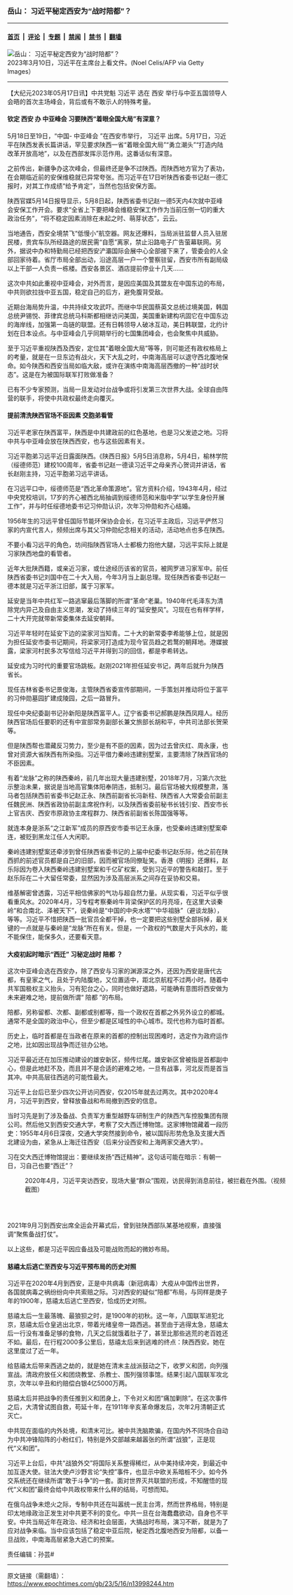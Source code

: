 ### 岳山： 习近平秘定西安为“战时陪都”？

---

#### [首页](../../../..?n13998244) &nbsp;|&nbsp; [评论](../../../../../epoch-comment?n13998244) &nbsp;|&nbsp; [专题](../../../../../epoch-special?n13998244) &nbsp;|&nbsp; [禁闻](../../../../../epoch-news?n13998244) &nbsp;|&nbsp; [禁书](../../../../../books?n13998244) &nbsp;|&nbsp; [翻墙](https://github.com/gfw-breaker/nogfw/blob/master/README.md?n13998244)


<div><img alt="岳山： 习近平秘定西安为“战时陪都”？" class="attachment-djy_600_400 size-djy_600_400 wp-post-image" src="https://i.epochtimes.com/assets/uploads/2023/03/id13947071-GettyImages-1247965768-600x400.jpg"/>
<div class="caption">
 2023年3月10日，习近平在主席台上看文件。(Noel Celis/AFP via Getty Images）
</div></div><hr/><div class="post_content" id="artbody" itemprop="articleBody">
 <!-- article content begin -->
 <p>
  【大纪元2023年05月17日讯】中共党魁
  <ok href="https://www.epochtimes.com/gb/tag/%E4%B9%A0%E8%BF%91%E5%B9%B3.html">
   习近平
  </ok>
  选在
  <ok href="https://www.epochtimes.com/gb/tag/%E8%A5%BF%E5%AE%89.html">
   西安
  </ok>
  举行与中亚五国领导人会晤的首次主场峰会，背后或有不敢示人的特殊考量。
 </p>
 <h4>
  钦定
  <ok href="https://www.epochtimes.com/gb/tag/%E8%A5%BF%E5%AE%89.html">
   西安
  </ok>
  办
  <ok href="https://www.epochtimes.com/gb/tag/%E4%B8%AD%E4%BA%9A%E5%B3%B0%E4%BC%9A.html">
   中亚峰会
  </ok>
  习要陕西“着眼全国大局”有深意？
 </h4>
 <p>
  5月18日至19日，“中国-
  <ok href="https://www.epochtimes.com/gb/tag/%E4%B8%AD%E4%BA%9A%E5%B3%B0%E4%BC%9A.html">
   中亚峰会
  </ok>
  ”在西安市举行，
  <ok href="https://www.epochtimes.com/gb/tag/%E4%B9%A0%E8%BF%91%E5%B9%B3.html">
   习近平
  </ok>
  出席。5月17日，习近平在陕西发表长篇讲话，罕见要求陕西一省“着眼全国大局”“勇立潮头”“打造内陆改革开放高地”，以及在西部发挥示范作用。这番话似有深意。
 </p>
 <p>
  之前传出，新疆争办这次峰会，但最终还是争不过陕西。而陕西地方官为了表功，在会期临近前的安保维稳就已异常夸张。而习近平在17日听陕西省委书记赵一德汇报时，对其工作成绩“给予肯定”，当然也包括安保方面。
 </p>
 <p>
  陕西官媒5月14日报导显示，5月8日起，陕西省委书记赵一德5天内4次就中亚峰会安保工作开会。要求“全省上下要把峰会维稳安保工作作为当前压倒一切的重大政治任务”，“将不稳定因素消除在未起之时、萌芽状态”，云云。
 </p>
 <p>
  当地通告，西安全境禁飞“低慢小”航空器。网友还爆料，当局派驻监督人员入驻居民楼，贵宾车队所经路途的居民需“自愿”离家，禁止沿路电子广告萤幕联网。另外，据说中办和特勤局已经把西安浐灞国际会展中心全部接下来了，管委会的人全部回家待着。省厅市局全部出动，沿途高层一户一个警察驻留，西安市所有副局级以上干部一人负责一栋楼。西安各景区、酒店提前停业十几天……
 </p>
 <p>
  这次中共如此重视中亚峰会，对外而言，是因应美国及其盟友在中国东边的布局，中共则欲拉拢中亚五国，稳定自己的后方，避免腹背受敌。
 </p>
 <p>
  近期台海局势升温，中共持续文攻武吓。而继中华民国蔡英文总统过境美国，韩国总统尹锡悦、菲律宾总统马科斯都相继访问美国，美国重新建构巩固它在中国东边的海岸线，加强第一岛链的联盟。还有日韩领导人破冰互动，美日韩联盟，北约计划在日本设点。与中亚峰会几乎同期举行的七国集团峰会，也会聚焦中共威胁。
 </p>
 <p>
  至于习近平重视陕西及西安，定位其“着眼全国大局”等等，则可能还有政权格局上的考量，就是在一旦东边有战火，天下大乱之时，中南海高层可以退守西北腹地保命。如今陕西和西安当局如临大敌，或许在演练中南海高层西撤的一种“战时状态”。这是在为被国际联军打败做准备？
 </p>
 <p>
  已有不少专家预测，当局一旦发动对台战争或将引发第三次世界大战。全球自由阵营的联手，将使中共政权最终走向覆灭。
 </p>
 <h4>
  提前清洗陕西官场不臣因素 交胞弟看管
 </h4>
 <p>
  习近平老家在陕西富平，陕西是中共建政前的红色基地，也是习父发迹之地。习将中共与中亚峰会放在陕西西安，也与这些因素有关。
 </p>
 <p>
  习近平胞弟习远平近日露面陕西。《陕西日报》5月5日消息称，5月4日，榆林学院（绥德师范）建校100周年，省委书记赵一德读习近平之母亲齐心贺词并讲话，省长赵刚主持，习近平胞弟习远平讲话。
 </p>
 <p>
  在习远平口中，绥德师范是“西北革命策源地”。官方资料介绍，1943年4月，经过中央党校培训，17岁的齐心被西北局抽调到绥德师范和米脂中学“以学生身份开展工作”，并与时任绥德地委书记习仲勋认识，次年习仲勋和齐心结婚。
 </p>
 <p>
  1956年生的习远平曾任国际节能环保协会会长，在习近平主政后，习远平俨然习家的内宣代言人，频频出席与其父习仲勋纪念相关的活动，活动地点也多在陕西。
 </p>
 <p>
  不要小看习远平的角色，坊间指陕西官场人士都极力抱他大腿，习远平实际上就是习家陕西地盘的看管者。
 </p>
 <p>
  近年大批陕西籍，或亲近习家，或仕途经历该省的官员，被网罗进习家军中。前任陕西省委书记刘国中在二十大入局，今年3月当上副总理。现任陕西省委书记赵一德本就是习近平浙江旧部，属于习家军。
 </p>
 <p>
  延安是当年中共红军一路逃窜最后落脚的所谓“革命”老巢。1940年代毛泽东为清除党内异己及自由主义思潮，发动了持续三年的“延安整风”。习现在也有样学样，二十大开完就带新常委集体去延安朝拜。
 </p>
 <p>
  习近平年轻时在延安下边的梁家河当知青。二十大的新常委李希能够上位，就是因为担任延安市委书记期间，将梁家河打造成为现今官员趋之若鹜的朝拜地。港媒披露，梁家河村民多次写信给习近平并得到习的回信，都是李希转达。
 </p>
 <p>
  延安成为习时代的重要官场跳板。赵刚2021年担任延安书记，两年后就升为陕西省长。
 </p>
 <p>
  现任吉林省委书记景俊海，主管陕西省委宣传部期间，一手策划并推动将位于富平的习仲勋墓园扩建成陵园，之后一路冒升。
 </p>
 <p>
  现任中央纪委副书记孙新阳是陕西富平人。辽宁省委书记郝鹏是陕西凤翔人。经历陕西官场后任要职的还有中宣部常务副部长兼文旅部长胡和平，中共司法部长贺荣等。
 </p>
 <p>
  但是陕西帮也潜藏反习势力，至少是有不臣的因素，因为过去曾庆红、周永康，也曾对资源大省陕西有所染指。习近平借力秦岭违建别墅案，主要清除了陕西官场的不臣因素。
 </p>
 <p>
  有着“龙脉”之称的陕西秦岭，前几年出现大量违建别墅，2018年7月，习第六次批示整治未果，据说是当地高官集体阳奉阴违，抵制习。最后官场被大规模整肃，落马者包括陕西前省委书记赵正永、陕西前副省长冯新柱、陕西省人大常委会前副主任魏民洲、陕西省政协前副主席祝作利，以及陕西省委前秘书长钱引安、西安市长上官吉庆、西安市原政协主席程群力、陕西省前副省长陈国强等等。
 </p>
 <p>
  就连本身是浙系“之江新军”成员的原西安市委书记王永康，也受秦岭违建别墅案牵连，被贬到黑龙江任人大闲职。
 </p>
 <p>
  秦岭违建别墅案还牵涉到曾任陕西省委书记的上届中纪委书记赵乐际，他之前在陕西抓的前述官员都是自己的旧部，因而被官场同僚耻笑。香港《明报》还爆料，赵乐际因为卷入陕西秦岭违建别墅案和千亿矿权案，受到习近平的警告和敲打。至于赵乐际在二十大留任常委，显然因为涉及高层派系之间存在妥协和交易。
 </p>
 <p>
  维基解密曾透露，习近平相信佛家的气功与超自然力量。从现实看，习近平似乎很看重风水。2020年4月，习专程考察秦岭牛背梁保护区的月亮垭，在这里大谈秦岭“和合南北、泽被天下”，说秦岭是“中国的中央水塔”“中华祖脉”（避谈龙脉），等等。习近平不惜把陕西一批官员全都干掉，也一定要把这些别墅全部拆掉，最关键的一点就是与秦岭是“龙脉”所在有关。但是，一个政权的气数是大于风水的，能不能保住，能保多久，还要看天意。
 </p>
 <h4>
  大疫初起时暗示“西迁” 习秘定战时
  <ok href="https://www.epochtimes.com/gb/tag/%E9%99%AA%E9%83%BD.html">
   陪都
  </ok>
  ？
 </h4>
 <p>
  这次中亚峰会选在西安办，除了西安与习家的渊源深之外，还因为西安是唐代古都，有皇家之气，且处于内陆腹地，又位置适中，距北京航程不过两小时。随着中共军国极权主义抬头，习有犯台之心，同时也做好退路，可能确有意图将西安做为未来避难之地，提前做所谓“
  <ok href="https://www.epochtimes.com/gb/tag/%E9%99%AA%E9%83%BD.html">
   陪都
  </ok>
  ”的布局。
 </p>
 <p>
  陪都，另称留都、次都、副都或别都等，指一个政权在首都之外另外设立的都城。通常不是全国的政治中心，但至少都是区域性的中心城市。现代也称为临时首都。
 </p>
 <p>
  历史上，临时首都是在当政者在原来的首都的控制出现困难时，选定作为政府运作之地，比如因出现战争而迁驻办公地。
 </p>
 <p>
  习近平最近还在加压推动建设的雄安新区，频传烂尾。雄安新区曾被指是首都副中心，但是此地赶不及，而且并不是合适的避难之地，一旦有战事，河北反而是首当其冲。中共高层往西逃的可能性最大。
 </p>
 <p>
  习近平上台后已至少四次公开访问西安，仅2015年就去过两次。其中2020年4月，习近平到西安，曾释放备战和布局撤到西安的信息。
 </p>
 <p>
  当时习先是到了涉及备战、负责军方重型越野车研制生产的陕西汽车控股集团有限公司。然后他又到西安交通大学，考察了交大西迁博物馆。这家博物馆藏着一段历史：1955年4月6日深夜，交通大学突然接到命令，被以国际形势危急及支援大西北建设为由，紧急从上海迁往西安（后来分设西安和上海两家交通大学）。
 </p>
 <p>
  习在交大西迁博物馆提出：要继续发扬“西迁精神”。这句话可能在暗示：有朝一日，习自己也要“西迁”？
 </p>
 <figure aria-describedby="caption-attachment-12053293" class="wp-caption aligncenter" id="attachment_12053293" style="width: 600px">
  <ok href="https://i.epochtimes.com/assets/uploads/2020/04/Untitled-2-1.jpg" target="_blank">
   <img alt="" class="size-large wp-image-12053293" src="https://i.epochtimes.com/assets/uploads/2020/04/Untitled-2-1-600x391.jpg"/>
  </ok>
  <br/><figcaption class="wp-caption-text" id="caption-attachment-12053293">
   2020年4月，习近平突访西安，现场大量“群众”围观，访民得到消息前往，被拦截在外围。（视频截图）
  </figcaption><br/>
 </figure><br/>
 <p>
  2021年9月习到西安出席全运会开幕式后，曾到驻陕西部队某基地视察，直接强调“聚焦备战打仗”。
 </p>
 <p>
  以上这些，都是习近平因应备战及可能战败而起的微妙布局。
 </p>
 <h4>
  慈禧太后逃亡至西安与习近平预布局的历史对照
 </h4>
 <p>
  习近平在2020年4月到西安，正是中共病毒（新冠病毒）大疫从中国传出世界，各国就病毒之祸纷纷向中共索赔之际。习对西安的疑似“陪都”布局，与同样是庚子年的1900年，慈禧太后逃亡至西安，恰成历史对照。
 </p>
 <p>
  慈禧太后一生最落魄、最狼狈之时，是1900年的初秋。这一年，八国联军进犯北京，慈禧太后仓皇逃出北京，带着光绪皇帝一路西逃。甚至由于逃得太急，慈禧太后一行没有准备足够的食物，几天之后就饿着肚子了，甚至比那些逃荒的老百姓还不如。最后，在行程2000多公里后，慈禧太后来到逃难的终点：陕西西安。她在这里度过了近一年。
 </p>
 <p>
  给慈禧太后带来西逃之劫的，就是她在清末主战派鼓动之下，收罗义和团，向列强宣战。清政府放任义和团烧教堂、杀教士、围列强领事馆。结果引起八国联军攻北京，次年以辛丑和约赔偿白银4亿5000万两。
 </p>
 <p>
  慈禧太后并把战争的责任推到义和团身上，下令对义和团“痛加剿除”。在这次事件之后，大清曾试图自救，苟延十年，在1911年辛亥革命爆发后，次年2月清朝正式灭亡。
 </p>
 <p>
  中共现在面临的内外处境，和清末可比。被中共洗脑欺骗，在国内外不同场合自动为中共冲锋陷阵的小粉红们，特别是外交部越来越嚣张的所谓“战狼”，正是现代“义和团”。
 </p>
 <p>
  习近平上台后，中共“战狼外交”将国际关系整得稀烂，从中美持续冲突，到最近中加互逐大使。驻法大使卢沙野言论“失控”事件，也显示中欧关系暗桩不少。如今外交系统还在继续所谓“敢于斗争”的一套。面对世界灭共联盟的形成，不知醒悟的现代“义和团”最终会给中共政权带来什么样的结局，可想而知。
 </p>
 <p>
  在俄乌战争未熄火之际，专制中共还在叫嚣统一民主台湾，然而世界格局，特别是印太地缘政治正发生对中共更不利的变化。中共一旦在台海蠢蠢欲动，自身也不平安。中共当局近年在政治、经济和社会层面，大搞战时布局，演习不断，就是为了应对战争来临。当中应该包括了稳定中亚后院，秘定西北腹地西安为陪都，以备一旦战败，中南海高层紧急大逃亡的预案。
 </p>
 <p>
  责任编辑：孙芸#
 </p>
 <!-- article content end -->
 <div id="below_article_ad">
 </div>
</div>


---

原文链接（需翻墙）：https://www.epochtimes.com/gb/23/5/16/n13998244.htm